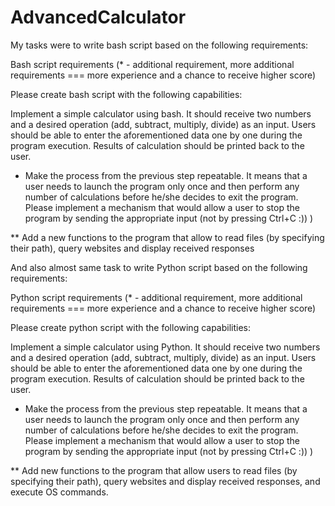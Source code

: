 # AdvancedCalculator
My tasks were to write bash script based on the following requirements:


Bash script requirements (* - additional requirement, more additional requirements === more experience and a chance to receive higher score)

Please create bash script with the following capabilities:

Implement a simple calculator using bash. It should receive two numbers and a desired operation (add, subtract, multiply, divide) as an input. Users should be able to enter the aforementioned data one by one during the program execution. Results of calculation should be printed back to the user.

* Make the process from the previous step repeatable. It means that a user needs to launch the program only once and then perform any number of calculations before he/she decides to exit the program. Please implement a mechanism that would allow a user to stop the program by sending the appropriate input (not by pressing Ctrl+C :)) )

** Add a new functions to the program that allow to read files (by specifying their path), query websites and display received responses 





And also almost same task to write Python script based on the following requirements:


Python script requirements (* - additional requirement, more additional requirements === more experience and a chance to receive higher score)

Please create python script with the following capabilities:

Implement a simple calculator using Python. It should receive two numbers and a desired operation (add, subtract, multiply, divide) as an input. Users should be able to enter the aforementioned data one by one during the program execution. Results of calculation should be printed back to the user.

* Make the process from the previous step repeatable. It means that a user needs to launch the program only once and then perform any number of calculations before he/she decides to exit the program. Please implement a mechanism that would allow a user to stop the program by sending the appropriate input (not by pressing Ctrl+C :)) )

** Add new functions to the program that allow users to read files (by specifying their path), query websites and display received responses, and execute OS commands.
